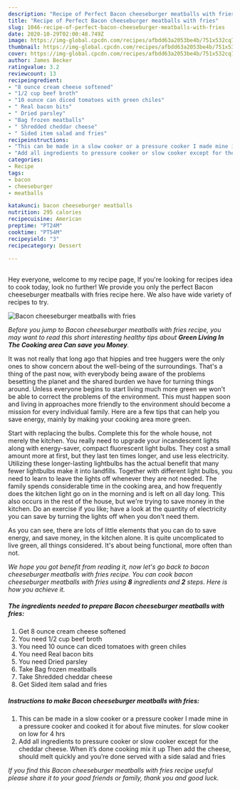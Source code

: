 ```yaml
---
description: "Recipe of Perfect Bacon cheeseburger meatballs with fries"
title: "Recipe of Perfect Bacon cheeseburger meatballs with fries"
slug: 1046-recipe-of-perfect-bacon-cheeseburger-meatballs-with-fries
date: 2020-10-29T02:00:48.749Z
image: https://img-global.cpcdn.com/recipes/afbdd63a2053be4b/751x532cq70/bacon-cheeseburger-meatballs-with-fries-recipe-main-photo.jpg
thumbnail: https://img-global.cpcdn.com/recipes/afbdd63a2053be4b/751x532cq70/bacon-cheeseburger-meatballs-with-fries-recipe-main-photo.jpg
cover: https://img-global.cpcdn.com/recipes/afbdd63a2053be4b/751x532cq70/bacon-cheeseburger-meatballs-with-fries-recipe-main-photo.jpg
author: James Becker
ratingvalue: 3.2
reviewcount: 13
recipeingredient:
- "8 ounce cream cheese softened"
- "1/2 cup beef broth"
- "10 ounce can diced tomatoes with green chiles"
- " Real bacon bits"
- " Dried parsley"
- "Bag frozen meatballs"
- " Shredded cheddar cheese"
- " Sided item salad and fries"
recipeinstructions:
- "This can be made in a slow cooker or a pressure cooker I made mine in a pressure cooker and cooked it for about five minutes. for slow cooker on low for 4 hrs"
- "Add all ingredients to pressure cooker or slow cooker except for the cheddar cheese. When it’s done cooking mix it up Then add the cheese, should melt quickly and you’re done served with a side salad and fries"
categories:
- Recipe
tags:
- bacon
- cheeseburger
- meatballs

katakunci: bacon cheeseburger meatballs 
nutrition: 295 calories
recipecuisine: American
preptime: "PT24M"
cooktime: "PT54M"
recipeyield: "3"
recipecategory: Dessert

---
```

<br>
Hey everyone, welcome to my recipe page, If you're looking for recipes idea to cook today, look no further! We provide you only the perfect Bacon cheeseburger meatballs with fries recipe here. We also have wide variety of recipes to try.
<br>


![Bacon cheeseburger meatballs with fries](https://img-global.cpcdn.com/recipes/afbdd63a2053be4b/751x532cq70/bacon-cheeseburger-meatballs-with-fries-recipe-main-photo.jpg)

<i>Before you jump to Bacon cheeseburger meatballs with fries recipe, you may want to read this short interesting healthy tips about 
<strong>Green Living In The Cooking area Can save you Money</strong>.</i>
</br>

It was not really that long ago that hippies and tree huggers were the only ones to show concern about the well-being of the surroundings. That's a thing of the past now, with everybody being aware of the problems besetting the planet and the shared burden we have for turning things around. Unless everyone begins to start living much more green we won't be able to correct the problems of the environment. This must happen soon and living in approaches more friendly to the environment should become a mission for every individual family. Here are a few tips that can help you save energy, mainly by making your cooking area more green.

Start with replacing the bulbs. Complete this for the whole house, not merely the kitchen. You really need to upgrade your incandescent lights along with energy-saver, compact fluorescent light bulbs. They cost a small amount more at first, but they last ten times longer, and use less electricity. Utilizing these longer-lasting lightbulbs has the actual benefit that many fewer lightbulbs make it into landfills. Together with different light bulbs, you need to learn to leave the lights off whenever they are not needed. The family spends considerable time in the cooking area, and how frequently does the kitchen light go on in the morning and is left on all day long. This also occurs in the rest of the house, but we're trying to save money in the kitchen. Do an exercise if you like; have a look at the quantity of electricity you can save by turning the lights off when you don't need them.

As you can see, there are lots of little elements that you can do to save energy, and save money, in the kitchen alone. It is quite uncomplicated to live green, all things considered. It's about being functional, more often than not.


<i>We hope you got benefit from reading it, now let's go back to bacon cheeseburger meatballs with fries recipe. You can cook bacon cheeseburger meatballs with fries using <strong>8</strong> ingredients and <strong>2</strong> steps. Here is how you achieve it.
</i>

##### The ingredients needed to prepare Bacon cheeseburger meatballs with fries:

1. Get 8 ounce cream cheese softened
1. You need 1/2 cup beef broth
1. You need 10 ounce can diced tomatoes with green chiles
1. You need  Real bacon bits
1. You need  Dried parsley
1. Take Bag frozen meatballs
1. Take  Shredded cheddar cheese
1. Get  Sided item salad and fries


##### Instructions to make Bacon cheeseburger meatballs with fries:

1. This can be made in a slow cooker or a pressure cooker I made mine in a pressure cooker and cooked it for about five minutes. for slow cooker on low for 4 hrs
1. Add all ingredients to pressure cooker or slow cooker except for the cheddar cheese. When it’s done cooking mix it up Then add the cheese, should melt quickly and you’re done served with a side salad and fries


<i>If you find this Bacon cheeseburger meatballs with fries recipe useful please share it to your good friends or family, thank you and good luck.</i>
